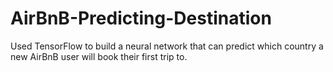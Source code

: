 # AirBnB-Predicting-Destination
Used TensorFlow to build a neural network that can predict which country a new AirBnB user will book their first trip to.

